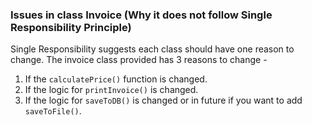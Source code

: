 ### Issues in class Invoice (Why it does not follow Single Responsibility Principle)

Single Responsibility suggests each class should have one reason to change.
The invoice class provided has 3 reasons to change - 
1. If the ```calculatePrice()``` function is changed.
2. If the logic for ```printInvoice()``` is changed.
3. If the logic for ```saveToDB()``` is changed or in future if you want to add ```saveToFile()```.